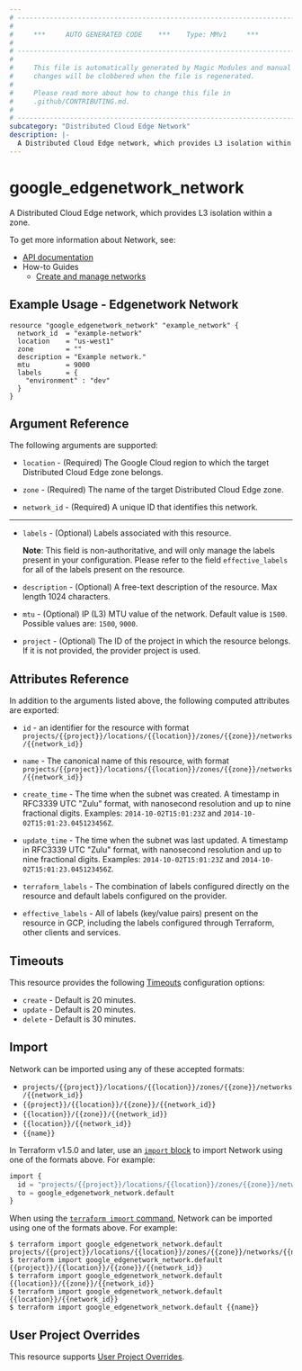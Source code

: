 ```yaml
---
# ----------------------------------------------------------------------------
#
#     ***     AUTO GENERATED CODE    ***    Type: MMv1     ***
#
# ----------------------------------------------------------------------------
#
#     This file is automatically generated by Magic Modules and manual
#     changes will be clobbered when the file is regenerated.
#
#     Please read more about how to change this file in
#     .github/CONTRIBUTING.md.
#
# ----------------------------------------------------------------------------
subcategory: "Distributed Cloud Edge Network"
description: |-
  A Distributed Cloud Edge network, which provides L3 isolation within a zone.
---
```


# google_edgenetwork_network

A Distributed Cloud Edge network, which provides L3 isolation within a zone.


To get more information about Network, see:

* [API documentation](https://cloud.google.com/distributed-cloud/edge/latest/docs/reference/network/rest/v1/projects.locations.zones.networks)
* How-to Guides
    * [Create and manage networks](https://cloud.google.com/distributed-cloud/edge/latest/docs/networks#api)

## Example Usage - Edgenetwork Network


```hcl
resource "google_edgenetwork_network" "example_network" {
  network_id  = "example-network"
  location    = "us-west1"
  zone        = ""
  description = "Example network."
  mtu         = 9000
  labels      = {
    "environment" : "dev"
  }
}

```

## Argument Reference

The following arguments are supported:


* `location` -
  (Required)
  The Google Cloud region to which the target Distributed Cloud Edge zone belongs.

* `zone` -
  (Required)
  The name of the target Distributed Cloud Edge zone.

* `network_id` -
  (Required)
  A unique ID that identifies this network.


- - -


* `labels` -
  (Optional)
  Labels associated with this resource.

  **Note**: This field is non-authoritative, and will only manage the labels present in your configuration.
  Please refer to the field `effective_labels` for all of the labels present on the resource.

* `description` -
  (Optional)
  A free-text description of the resource. Max length 1024 characters.

* `mtu` -
  (Optional)
  IP (L3) MTU value of the network. Default value is `1500`. Possible values are: `1500`, `9000`.

* `project` - (Optional) The ID of the project in which the resource belongs.
    If it is not provided, the provider project is used.


## Attributes Reference

In addition to the arguments listed above, the following computed attributes are exported:

* `id` - an identifier for the resource with format `projects/{{project}}/locations/{{location}}/zones/{{zone}}/networks/{{network_id}}`

* `name` -
  The canonical name of this resource, with format
  `projects/{{project}}/locations/{{location}}/zones/{{zone}}/networks/{{network_id}}`

* `create_time` -
  The time when the subnet was created.
  A timestamp in RFC3339 UTC "Zulu" format, with nanosecond resolution and up to nine
  fractional digits. Examples: `2014-10-02T15:01:23Z` and `2014-10-02T15:01:23.045123456Z`.

* `update_time` -
  The time when the subnet was last updated.
  A timestamp in RFC3339 UTC "Zulu" format, with nanosecond resolution and up to nine
  fractional digits. Examples: `2014-10-02T15:01:23Z` and `2014-10-02T15:01:23.045123456Z`.

* `terraform_labels` -
  The combination of labels configured directly on the resource
   and default labels configured on the provider.

* `effective_labels` -
  All of labels (key/value pairs) present on the resource in GCP, including the labels configured through Terraform, other clients and services.


## Timeouts

This resource provides the following
[Timeouts](https://developer.hashicorp.com/terraform/plugin/sdkv2/resources/retries-and-customizable-timeouts) configuration options:

- `create` - Default is 20 minutes.
- `update` - Default is 20 minutes.
- `delete` - Default is 30 minutes.

## Import


Network can be imported using any of these accepted formats:

* `projects/{{project}}/locations/{{location}}/zones/{{zone}}/networks/{{network_id}}`
* `{{project}}/{{location}}/{{zone}}/{{network_id}}`
* `{{location}}/{{zone}}/{{network_id}}`
* `{{location}}/{{network_id}}`
* `{{name}}`


In Terraform v1.5.0 and later, use an [`import` block](https://developer.hashicorp.com/terraform/language/import) to import Network using one of the formats above. For example:

```tf
import {
  id = "projects/{{project}}/locations/{{location}}/zones/{{zone}}/networks/{{network_id}}"
  to = google_edgenetwork_network.default
}
```

When using the [`terraform import` command](https://developer.hashicorp.com/terraform/cli/commands/import), Network can be imported using one of the formats above. For example:

```
$ terraform import google_edgenetwork_network.default projects/{{project}}/locations/{{location}}/zones/{{zone}}/networks/{{network_id}}
$ terraform import google_edgenetwork_network.default {{project}}/{{location}}/{{zone}}/{{network_id}}
$ terraform import google_edgenetwork_network.default {{location}}/{{zone}}/{{network_id}}
$ terraform import google_edgenetwork_network.default {{location}}/{{network_id}}
$ terraform import google_edgenetwork_network.default {{name}}
```

## User Project Overrides

This resource supports [User Project Overrides](https://registry.terraform.io/providers/hashicorp/google/latest/docs/guides/provider_reference#user_project_override).
